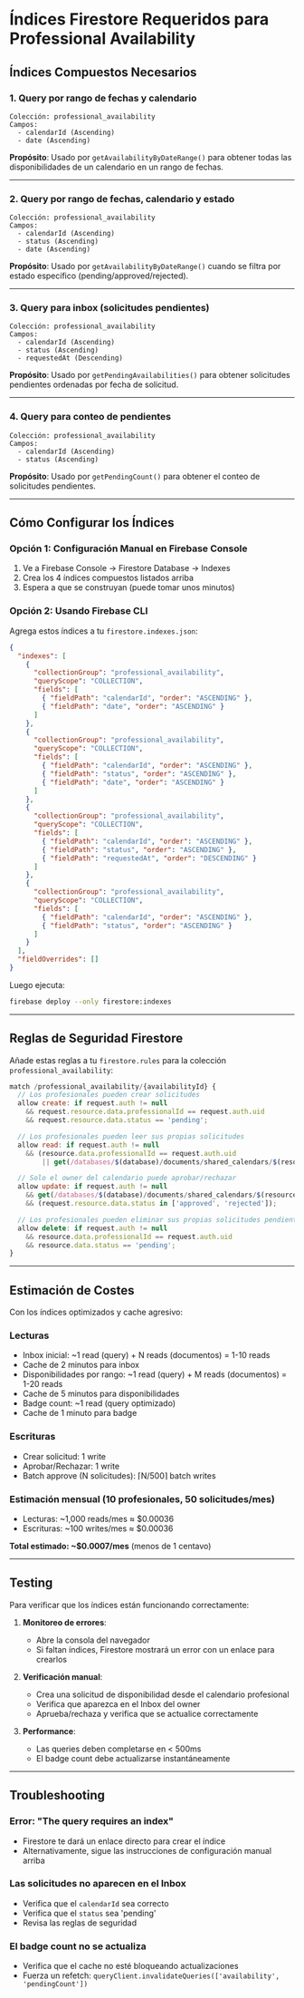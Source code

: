 # Índices Firestore Requeridos para Professional Availability

## Índices Compuestos Necesarios

### 1. Query por rango de fechas y calendario
```
Colección: professional_availability
Campos:
  - calendarId (Ascending)
  - date (Ascending)
```

**Propósito**: Usado por `getAvailabilityByDateRange()` para obtener todas las disponibilidades de un calendario en un rango de fechas.

---

### 2. Query por rango de fechas, calendario y estado
```
Colección: professional_availability
Campos:
  - calendarId (Ascending)
  - status (Ascending)
  - date (Ascending)
```

**Propósito**: Usado por `getAvailabilityByDateRange()` cuando se filtra por estado específico (pending/approved/rejected).

---

### 3. Query para inbox (solicitudes pendientes)
```
Colección: professional_availability
Campos:
  - calendarId (Ascending)
  - status (Ascending)
  - requestedAt (Descending)
```

**Propósito**: Usado por `getPendingAvailabilities()` para obtener solicitudes pendientes ordenadas por fecha de solicitud.

---

### 4. Query para conteo de pendientes
```
Colección: professional_availability
Campos:
  - calendarId (Ascending)
  - status (Ascending)
```

**Propósito**: Usado por `getPendingCount()` para obtener el conteo de solicitudes pendientes.

---

## Cómo Configurar los Índices

### Opción 1: Configuración Manual en Firebase Console

1. Ve a Firebase Console → Firestore Database → Indexes
2. Crea los 4 índices compuestos listados arriba
3. Espera a que se construyan (puede tomar unos minutos)

### Opción 2: Usando Firebase CLI

Agrega estos índices a tu `firestore.indexes.json`:

```json
{
  "indexes": [
    {
      "collectionGroup": "professional_availability",
      "queryScope": "COLLECTION",
      "fields": [
        { "fieldPath": "calendarId", "order": "ASCENDING" },
        { "fieldPath": "date", "order": "ASCENDING" }
      ]
    },
    {
      "collectionGroup": "professional_availability",
      "queryScope": "COLLECTION",
      "fields": [
        { "fieldPath": "calendarId", "order": "ASCENDING" },
        { "fieldPath": "status", "order": "ASCENDING" },
        { "fieldPath": "date", "order": "ASCENDING" }
      ]
    },
    {
      "collectionGroup": "professional_availability",
      "queryScope": "COLLECTION",
      "fields": [
        { "fieldPath": "calendarId", "order": "ASCENDING" },
        { "fieldPath": "status", "order": "ASCENDING" },
        { "fieldPath": "requestedAt", "order": "DESCENDING" }
      ]
    },
    {
      "collectionGroup": "professional_availability",
      "queryScope": "COLLECTION",
      "fields": [
        { "fieldPath": "calendarId", "order": "ASCENDING" },
        { "fieldPath": "status", "order": "ASCENDING" }
      ]
    }
  ],
  "fieldOverrides": []
}
```

Luego ejecuta:
```bash
firebase deploy --only firestore:indexes
```

---

## Reglas de Seguridad Firestore

Añade estas reglas a tu `firestore.rules` para la colección `professional_availability`:

```javascript
match /professional_availability/{availabilityId} {
  // Los profesionales pueden crear solicitudes
  allow create: if request.auth != null
    && request.resource.data.professionalId == request.auth.uid
    && request.resource.data.status == 'pending';

  // Los profesionales pueden leer sus propias solicitudes
  allow read: if request.auth != null
    && (resource.data.professionalId == request.auth.uid
        || get(/databases/$(database)/documents/shared_calendars/$(resource.data.calendarId)).data.ownerId == request.auth.uid);

  // Solo el owner del calendario puede aprobar/rechazar
  allow update: if request.auth != null
    && get(/databases/$(database)/documents/shared_calendars/$(resource.data.calendarId)).data.ownerId == request.auth.uid
    && (request.resource.data.status in ['approved', 'rejected']);

  // Los profesionales pueden eliminar sus propias solicitudes pendientes
  allow delete: if request.auth != null
    && resource.data.professionalId == request.auth.uid
    && resource.data.status == 'pending';
}
```

---

## Estimación de Costes

Con los índices optimizados y cache agresivo:

### Lecturas
- Inbox inicial: ~1 read (query) + N reads (documentos) = 1-10 reads
- Cache de 2 minutos para inbox
- Disponibilidades por rango: ~1 read (query) + M reads (documentos) = 1-20 reads
- Cache de 5 minutos para disponibilidades
- Badge count: ~1 read (query optimizado)
- Cache de 1 minuto para badge

### Escrituras
- Crear solicitud: 1 write
- Aprobar/Rechazar: 1 write
- Batch approve (N solicitudes): ⌈N/500⌉ batch writes

### Estimación mensual (10 profesionales, 50 solicitudes/mes)
- Lecturas: ~1,000 reads/mes ≈ $0.00036
- Escrituras: ~100 writes/mes ≈ $0.00036

**Total estimado: ~$0.0007/mes** (menos de 1 centavo)

---

## Testing

Para verificar que los índices están funcionando correctamente:

1. **Monitoreo de errores**:
   - Abre la consola del navegador
   - Si faltan índices, Firestore mostrará un error con un enlace para crearlos

2. **Verificación manual**:
   - Crea una solicitud de disponibilidad desde el calendario profesional
   - Verifica que aparezca en el Inbox del owner
   - Aprueba/rechaza y verifica que se actualice correctamente

3. **Performance**:
   - Las queries deben completarse en < 500ms
   - El badge count debe actualizarse instantáneamente

---

## Troubleshooting

### Error: "The query requires an index"
- Firestore te dará un enlace directo para crear el índice
- Alternativamente, sigue las instrucciones de configuración manual arriba

### Las solicitudes no aparecen en el Inbox
- Verifica que el `calendarId` sea correcto
- Verifica que el `status` sea 'pending'
- Revisa las reglas de seguridad

### El badge count no se actualiza
- Verifica que el cache no esté bloqueando actualizaciones
- Fuerza un refetch: `queryClient.invalidateQueries(['availability', 'pendingCount'])`
